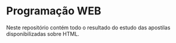 # Programação WEB

Neste repositório contém todo o resultado do estudo das apostilas disponibilizadas sobre HTML.
